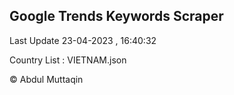 

## Google Trends Keywords Scraper 
 
Last Update 23-04-2023 , 16:40:32

Country List :
VIETNAM.json



© Abdul Muttaqin 

